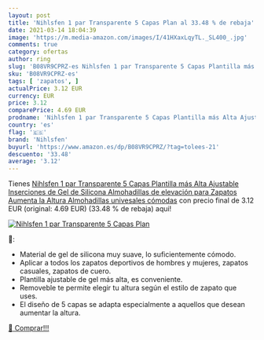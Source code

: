 ```yaml
---
layout: post
title: 'Nihlsfen 1 par Transparente 5 Capas Plan al 33.48 % de rebaja'
date: 2021-03-14 18:04:39
image: 'https://m.media-amazon.com/images/I/41HXaxLqyTL._SL400_.jpg'
comments: true
category: ofertas
author: ring
slug: 'B08VR9CPRZ-es Nihlsfen 1 par Transparente 5 Capas Plantilla más Alta...'
sku: 'B08VR9CPRZ-es'
tags: [ 'zapatos', ]
actualPrice: 3.12 EUR
currency: EUR
price: 3.12
comparePrice: 4.69 EUR
prodname: 'Nihlsfen 1 par Transparente 5 Capas Plantilla más Alta Ajustable Inserciones de Gel de Silicona Almohadillas de elevación para Zapatos Aumenta la Altura Almohadillas univesales cómodas'
country: 'es'
flag: '🇪🇸'
brand: 'Nihlsfen'
buyurl: 'https://www.amazon.es/dp/B08VR9CPRZ/?tag=tolees-21'
descuento: '33.48'
average: '3.12'
---
```


Tienes [Nihlsfen 1 par Transparente 5 Capas Plantilla más Alta Ajustable Inserciones de Gel de Silicona Almohadillas de elevación para Zapatos Aumenta la Altura Almohadillas univesales cómodas](https://www.amazon.es/dp/B08VR9CPRZ/?tag=tolees-21) con precio final de  3.12 EUR (original: 4.69 EUR) (33.48 %  de rebaja) aqui!

[![Nihlsfen 1 par Transparente 5 Capas Plan](https://m.media-amazon.com/images/I/41HXaxLqyTL._SL400_.jpg)](https://www.amazon.es/dp/B08VR9CPRZ/?tag=tolees-21)

🔎:

- Material de gel de silicona muy suave, lo suficientemente cómodo.
- Aplicar a todos los zapatos deportivos de hombres y mujeres, zapatos casuales, zapatos de cuero.
- Plantilla ajustable de gel más alta, es conveniente.
- Removeble te permite elegir tu altura según el estilo de zapato que uses.
- El diseño de 5 capas se adapta especialmente a aquellos que desean aumentar la altura.

[🛒 Comprar!!!](https://www.amazon.es/dp/B08VR9CPRZ/?tag=tolees-21)

